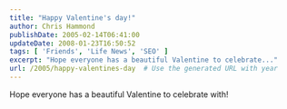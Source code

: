 ```yaml
---
title: "Happy Valentine's day!"
author: Chris Hammond
publishDate: 2005-02-14T06:41:00
updateDate: 2008-01-23T16:50:52
tags: [ 'Friends', 'Life News', 'SEO' ]
excerpt: "Hope everyone has a beautiful Valentine to celebrate..."
url: /2005/happy-valentines-day  # Use the generated URL with year
---
```

Hope everyone has a beautiful Valentine to celebrate with!
